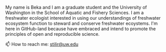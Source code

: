 My name is Beka and I am a graduate student and the University of Washington in the School of Aquatic and Fishery Sciences. I am a freshwater ecologist interested in using our understandings of freshwater ecosystem function to steward and conserve freshwater ecoystems. I'm here in GitHub-land because have embraced and intend to promote the principles of open and reproducible science. 

📫 How to reach me: stilir@uw.edu

